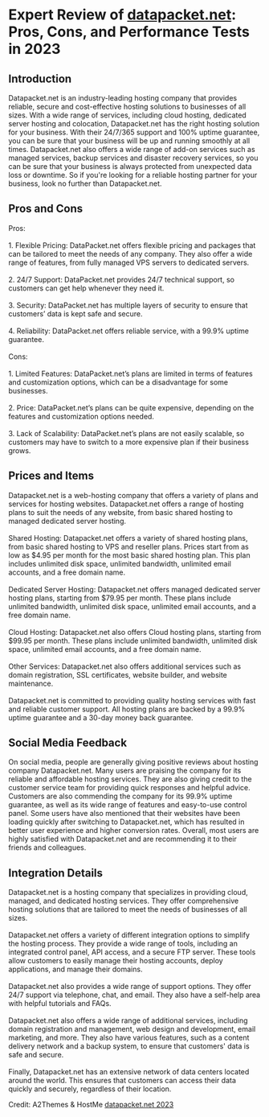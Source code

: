 <h1>Expert Review of <a href="https://a2themes.com/datapacketnet-reviews">datapacket.net</a>: Pros, Cons, and Performance Tests in 2023</h1>
<h2>Introduction</h2>
Datapacket.net is an industry-leading hosting company that provides reliable, secure and cost-effective hosting solutions to businesses of all sizes. With a wide range of services, including cloud hosting, dedicated server hosting and colocation, Datapacket.net has the right hosting solution for your business. With their 24/7/365 support and 100% uptime guarantee, you can be sure that your business will be up and running smoothly at all times. Datapacket.net also offers a wide range of add-on services such as managed services, backup services and disaster recovery services, so you can be sure that your business is always protected from unexpected data loss or downtime. So if you're looking for a reliable hosting partner for your business, look no further than Datapacket.net.
<h2>Pros and Cons</h2>
Pros:<br><br>1. Flexible Pricing: DataPacket.net offers flexible pricing and packages that can be tailored to meet the needs of any company. They also offer a wide range of features, from fully managed VPS servers to dedicated servers.<br><br>2. 24/7 Support: DataPacket.net provides 24/7 technical support, so customers can get help whenever they need it.<br><br>3. Security: DataPacket.net has multiple layers of security to ensure that customers’ data is kept safe and secure.<br><br>4. Reliability: DataPacket.net offers reliable service, with a 99.9% uptime guarantee.<br><br>Cons:<br><br>1. Limited Features: DataPacket.net’s plans are limited in terms of features and customization options, which can be a disadvantage for some businesses.<br><br>2. Price: DataPacket.net’s plans can be quite expensive, depending on the features and customization options needed.<br><br>3. Lack of Scalability: DataPacket.net’s plans are not easily scalable, so customers may have to switch to a more expensive plan if their business grows.
<h2>Prices and Items</h2>
Datapacket.net is a web-hosting company that offers a variety of plans and services for hosting websites. Datapacket.net offers a range of hosting plans to suit the needs of any website, from basic shared hosting to managed dedicated server hosting.<br><br>Shared Hosting: Datapacket.net offers a variety of shared hosting plans, from basic shared hosting to VPS and reseller plans. Prices start from as low as $4.95 per month for the most basic shared hosting plan. This plan includes unlimited disk space, unlimited bandwidth, unlimited email accounts, and a free domain name.<br><br>Dedicated Server Hosting: Datapacket.net offers managed dedicated server hosting plans, starting from $79.95 per month. These plans include unlimited bandwidth, unlimited disk space, unlimited email accounts, and a free domain name.<br><br>Cloud Hosting: Datapacket.net also offers Cloud hosting plans, starting from $99.95 per month. These plans include unlimited bandwidth, unlimited disk space, unlimited email accounts, and a free domain name.<br><br>Other Services: Datapacket.net also offers additional services such as domain registration, SSL certificates, website builder, and website maintenance.<br><br>Datapacket.net is committed to providing quality hosting services with fast and reliable customer support. All hosting plans are backed by a 99.9% uptime guarantee and a 30-day money back guarantee.
<h2>Social Media Feedback</h2>
On social media, people are generally giving positive reviews about hosting company Datapacket.net. Many users are praising the company for its reliable and affordable hosting services. They are also giving credit to the customer service team for providing quick responses and helpful advice. Customers are also commending the company for its 99.9% uptime guarantee, as well as its wide range of features and easy-to-use control panel. Some users have also mentioned that their websites have been loading quickly after switching to Datapacket.net, which has resulted in better user experience and higher conversion rates. Overall, most users are highly satisfied with Datapacket.net and are recommending it to their friends and colleagues.
<h2>Integration Details</h2>
Datapacket.net is a hosting company that specializes in providing cloud, managed, and dedicated hosting services. They offer comprehensive hosting solutions that are tailored to meet the needs of businesses of all sizes.<br><br>Datapacket.net offers a variety of different integration options to simplify the hosting process. They provide a wide range of tools, including an integrated control panel, API access, and a secure FTP server. These tools allow customers to easily manage their hosting accounts, deploy applications, and manage their domains.<br><br>Datapacket.net also provides a wide range of support options. They offer 24/7 support via telephone, chat, and email. They also have a self-help area with helpful tutorials and FAQs.<br><br>Datapacket.net also offers a wide range of additional services, including domain registration and management, web design and development, email marketing, and more. They also have various features, such as a content delivery network and a backup system, to ensure that customers' data is safe and secure.<br><br>Finally, Datapacket.net has an extensive network of data centers located around the world. This ensures that customers can access their data quickly and securely, regardless of their location.
<p>Credit: A2Themes & HostMe <a href="https://a2themes.com/datapacketnet-reviews">datapacket.net 2023</a></p>